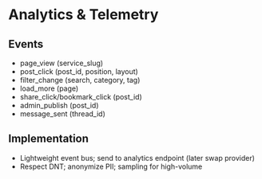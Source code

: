 # Analytics & Telemetry

## Events
- page_view (service_slug)
- post_click (post_id, position, layout)
- filter_change (search, category, tag)
- load_more (page)
- share_click/bookmark_click (post_id)
- admin_publish (post_id)
- message_sent (thread_id)

## Implementation
- Lightweight event bus; send to analytics endpoint (later swap provider)
- Respect DNT; anonymize PII; sampling for high-volume
